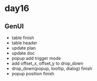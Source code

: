# day16

## GenUI

- table finish
- table header
- update plan
- update doc
- popup add trigger mode
- add offset_x, offset_y to drop_down
- drop_down(popup, tooltip, dialog) finish
- popup position finish